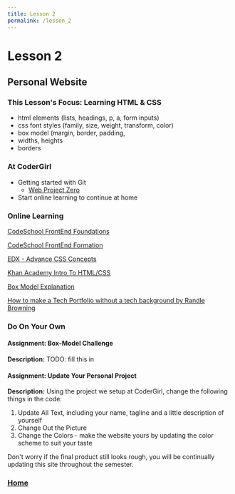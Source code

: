```yaml
---
title: Lesson 2
permalink: /lesson_2
---
```


# Lesson 2

## Personal Website

### This Lesson's Focus: Learning HTML & CSS
* html elements (lists, headings, p, a, form inputs)
* css font styles (family, size, weight, transform, color)
* box model (margin, border, padding,
* widths, heights
* borders

### At CoderGirl
* Getting started with Git
	* [Web Project Zero](https://github.com/LaunchCoderGirlSTL/web_group_project_0)
* Start online learning to continue at home

### Online Learning

[CodeSchool FrontEnd Foundations](https://www.codeschool.com/courses/front-end-foundations)

[CodeSchool FrontEnd Formation](https://www.codeschool.com/courses/front-end-formations)

[EDX - Advance CSS Concepts](https://www.edx.org/course/advanced-css-concepts-microsoft-dev218x)

[Khan Academy Intro To HTML/CSS](https://www.khanacademy.org/computing/computer-programming/html-css)

[Box Model Explanation](http://www.w3schools.com/css/css_boxmodel.asp)

[How to make a Tech Portfolio without a tech background by Randle Browning](https://skillcrush.com/2015/03/12/impressive-tech-portfolio/)

### Do On Your Own

#### Assignment: Box-Model Challenge
**Description:** TODO: fill this in

#### Assignment: Update Your Personal Project
**Description:** Using the project we setup at CoderGirl, change the following things in the code:

1. Update All Text, including your name, tagline and a little description of yourself
2. Change Out the Picture
3. Change the Colors - make the website yours by updating the color scheme to suit your taste

Don't worry if the final product still looks rough, you will be continually updating this site throughout the semester.

### [Home]( /web_group_cohort )

